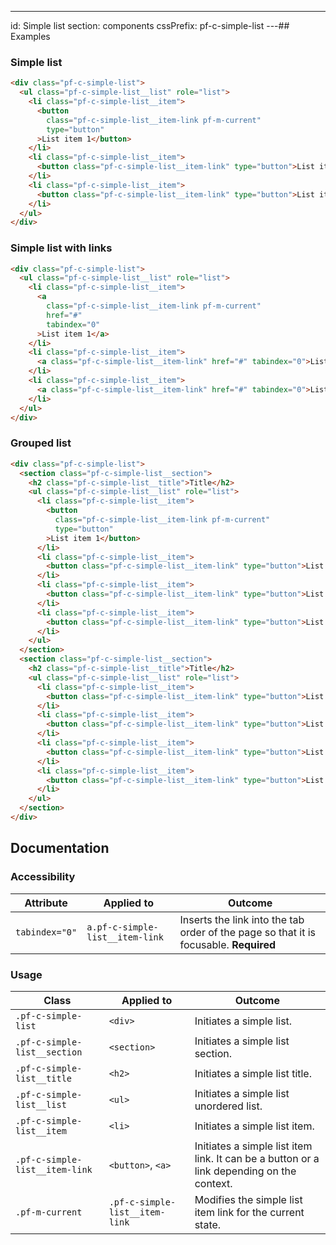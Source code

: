 ---
id: Simple list
section: components
cssPrefix: pf-c-simple-list
---## Examples

### Simple list

```html
<div class="pf-c-simple-list">
  <ul class="pf-c-simple-list__list" role="list">
    <li class="pf-c-simple-list__item">
      <button
        class="pf-c-simple-list__item-link pf-m-current"
        type="button"
      >List item 1</button>
    </li>
    <li class="pf-c-simple-list__item">
      <button class="pf-c-simple-list__item-link" type="button">List item 2</button>
    </li>
    <li class="pf-c-simple-list__item">
      <button class="pf-c-simple-list__item-link" type="button">List item 3</button>
    </li>
  </ul>
</div>

```

### Simple list with links

```html
<div class="pf-c-simple-list">
  <ul class="pf-c-simple-list__list" role="list">
    <li class="pf-c-simple-list__item">
      <a
        class="pf-c-simple-list__item-link pf-m-current"
        href="#"
        tabindex="0"
      >List item 1</a>
    </li>
    <li class="pf-c-simple-list__item">
      <a class="pf-c-simple-list__item-link" href="#" tabindex="0">List item 2</a>
    </li>
    <li class="pf-c-simple-list__item">
      <a class="pf-c-simple-list__item-link" href="#" tabindex="0">List item 3</a>
    </li>
  </ul>
</div>

```

### Grouped list

```html
<div class="pf-c-simple-list">
  <section class="pf-c-simple-list__section">
    <h2 class="pf-c-simple-list__title">Title</h2>
    <ul class="pf-c-simple-list__list" role="list">
      <li class="pf-c-simple-list__item">
        <button
          class="pf-c-simple-list__item-link pf-m-current"
          type="button"
        >List item 1</button>
      </li>
      <li class="pf-c-simple-list__item">
        <button class="pf-c-simple-list__item-link" type="button">List item 2</button>
      </li>
      <li class="pf-c-simple-list__item">
        <button class="pf-c-simple-list__item-link" type="button">List item 3</button>
      </li>
      <li class="pf-c-simple-list__item">
        <button class="pf-c-simple-list__item-link" type="button">List item 4</button>
      </li>
    </ul>
  </section>
  <section class="pf-c-simple-list__section">
    <h2 class="pf-c-simple-list__title">Title</h2>
    <ul class="pf-c-simple-list__list" role="list">
      <li class="pf-c-simple-list__item">
        <button class="pf-c-simple-list__item-link" type="button">List item 1</button>
      </li>
      <li class="pf-c-simple-list__item">
        <button class="pf-c-simple-list__item-link" type="button">List item 2</button>
      </li>
      <li class="pf-c-simple-list__item">
        <button class="pf-c-simple-list__item-link" type="button">List item 3</button>
      </li>
      <li class="pf-c-simple-list__item">
        <button class="pf-c-simple-list__item-link" type="button">List item 4</button>
      </li>
    </ul>
  </section>
</div>

```

## Documentation

### Accessibility

| Attribute | Applied to | Outcome |
| -- | -- | -- |
| `tabindex="0"` | `a.pf-c-simple-list__item-link` | Inserts the link into the tab order of the page so that it is focusable. **Required** |

### Usage

| Class | Applied to | Outcome |
| -- | -- | -- |
| `.pf-c-simple-list` | `<div>` | Initiates a simple list. |
| `.pf-c-simple-list__section` | `<section>` | Initiates a simple list section. |
| `.pf-c-simple-list__title` | `<h2>` | Initiates a simple list title. |
| `.pf-c-simple-list__list` | `<ul>` | Initiates a simple list unordered list. |
| `.pf-c-simple-list__item` | `<li>` | Initiates a simple list item. |
| `.pf-c-simple-list__item-link` | `<button>`, `<a>` | Initiates a simple list item link. It can be a button or a link depending on the context. |
| `.pf-m-current` | `.pf-c-simple-list__item-link` | Modifies the simple list item link for the current state. |
